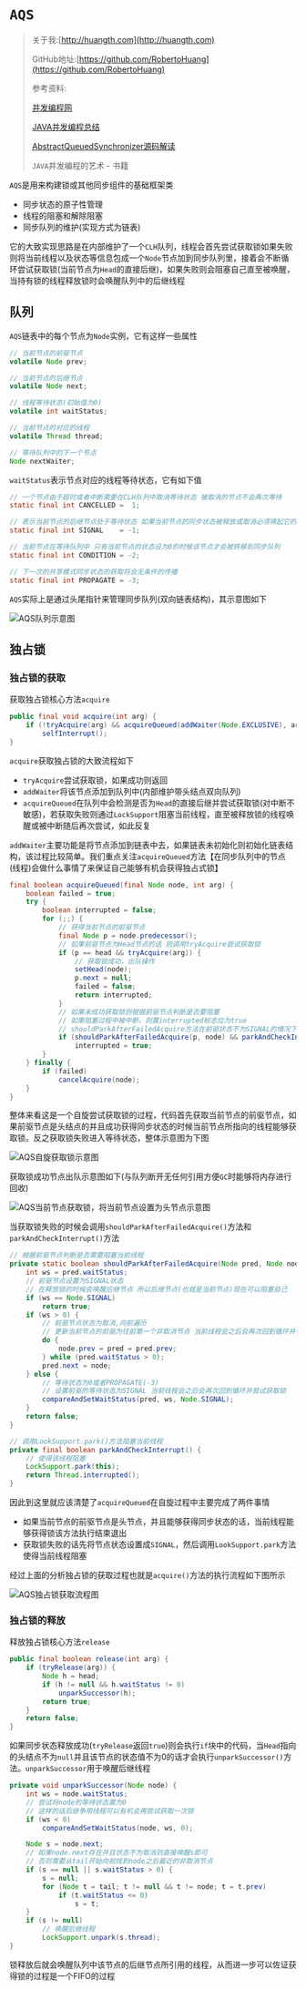# `AQS`

> 关于我:[http://huangth.com](http://huangth.com)
>
> GitHub地址:[https://github.com/RobertoHuang](https://github.com/RobertoHuang)
>
> 参考资料:
>
> [并发编程网](http://ifeve.com/)
>
> [JAVA并发编程总结](https://github.com/CL0610/Java-concurrency)
>
> [AbstractQueuedSynchronizer源码解读](https://www.cnblogs.com/micrari/p/6937995.html)
>
> `JAVA`并发编程的艺术 - 书籍

`AQS`是用来构建锁或其他同步组件的基础框架类

- 同步状态的原子性管理
- 线程的阻塞和解除阻塞
- 同步队列的维护(实现方式为链表)

它的大致实现思路是在内部维护了一个`CLH`队列，线程会首先尝试获取锁如果失败则将当前线程以及状态等信息包成一个`Node`节点加到同步队列里，接着会不断循环尝试获取锁(当前节点为`Head`的直接后继)，如果失败则会阻塞自己直至被唤醒，当持有锁的线程释放锁时会唤醒队列中的后继线程

## 队列

`AQS`链表中的每个节点为`Node`实例，它有这样一些属性

```java
// 当前节点的前驱节点
volatile Node prev;

// 当前节点的后继节点
volatile Node next;

// 线程等待状态(初始值为0)
volatile int waitStatus;

// 当前节点的对应的线程
volatile Thread thread;

// 等待队列中的下一个节点
Node nextWaiter;
```

`waitStatus`表示节点对应的线程等待状态，它有如下值

```java
// 一个节点由于超时或者中断需要在CLH队列中取消等待状态 被取消的节点不会再次等待
static final int CANCELLED =  1;

// 表示当前节点的后继节点处于等待状态 如果当前节点的同步状态被释放或取消必须唤起它的后继节点
static final int SIGNAL    = -1;

// 当前节点在等待队列中 只有当前节点的状态设为0的时候该节点才会被转移到同步队列
static final int CONDITION = -2;

// 下一次的共享模式同步状态的获取将会无条件的传播
static final int PROPAGATE = -3;
```

`AQS`实际上是通过头尾指针来管理同步队列(双向链表结构)，其示意图如下

![AQS队列示意图](https://raw.githubusercontent.com/RobertoHuang/RGP-NOTES/master/00.%E7%9B%B8%E5%85%B3%E5%9B%BE%E7%89%87/JAVA%E5%B9%B6%E5%8F%91%E7%BC%96%E7%A8%8B%E7%9A%84%E8%89%BA%E6%9C%AF%E5%AD%A6%E4%B9%A0%E7%AC%94%E8%AE%B0/AQS%E9%98%9F%E5%88%97%E7%A4%BA%E6%84%8F%E5%9B%BE.png)

## 独占锁

### 独占锁的获取

获取独占锁核心方法`acquire`

```java
public final void acquire(int arg) {
    if (!tryAcquire(arg) && acquireQueued(addWaiter(Node.EXCLUSIVE), arg))
        selfInterrupt();
}
```

`acquire`获取独占锁的大致流程如下

- `tryAcquire`尝试获取锁，如果成功则返回
- `addWaiter`将该节点添加到队列中(内部维护带头结点双向队列)
- `acquireQueued`在队列中会检测是否为`Head`的直接后继并尝试获取锁(对中断不敏感)，若获取失败则通过`LockSupport`阻塞当前线程，直至被释放锁的线程唤醒或被中断随后再次尝试，如此反复

`addWaiter`主要功能是将节点添加到链表中去，如果链表未初始化则初始化链表结构，该过程比较简单。我们重点关注``acquireQueued``方法【在同步队列中的节点(线程)会做什么事情了来保证自己能够有机会获得独占式锁】

```java
final boolean acquireQueued(final Node node, int arg) {
    boolean failed = true;
    try {
        boolean interrupted = false;
        for (;;) {
            // 获得当前节点的前驱节点
            final Node p = node.predecessor();
            // 如果前驱节点为Head节点的话 则调用tryAcquire尝试获取锁
            if (p == head && tryAcquire(arg)) {
                // 获取锁成功，出队操作
                setHead(node);
                p.next = null;
                failed = false;
                return interrupted;
            }
            // 如果未成功获取锁则根据前驱节点判断是否要阻塞
            // 如果阻塞过程中被中断，则置interrupted标志位为true
            // shouldParkAfterFailedAcquire方法在前驱状态不为SIGNAL的情况下都会循环重试获取锁
            if (shouldParkAfterFailedAcquire(p, node) && parkAndCheckInterrupt())
                interrupted = true;
        }
    } finally {
        if (failed)
            cancelAcquire(node);
    }
}
```

整体来看这是一个自旋尝试获取锁的过程，代码首先获取当前节点的前驱节点，如果前驱节点是头结点的并且成功获得同步状态的时候当前节点所指向的线程能够获取锁。反之获取锁失败进入等待状态，整体示意图为下图

![AQS自旋获取锁示意图](https://raw.githubusercontent.com/RobertoHuang/RGP-NOTES/master/00.%E7%9B%B8%E5%85%B3%E5%9B%BE%E7%89%87/JAVA%E5%B9%B6%E5%8F%91%E7%BC%96%E7%A8%8B%E7%9A%84%E8%89%BA%E6%9C%AF%E5%AD%A6%E4%B9%A0%E7%AC%94%E8%AE%B0/AQS%E8%87%AA%E6%97%8B%E8%8E%B7%E5%8F%96%E9%94%81%E7%A4%BA%E6%84%8F%E5%9B%BE.png)

获取锁成功节点出队示意图如下(与队列断开无任何引用方便`GC`时能够将内存进行回收)

![AQS当前节点获取锁，将当前节点设置为头节点示意图](https://raw.githubusercontent.com/RobertoHuang/RGP-NOTES/master/00.%E7%9B%B8%E5%85%B3%E5%9B%BE%E7%89%87/JAVA%E5%B9%B6%E5%8F%91%E7%BC%96%E7%A8%8B%E7%9A%84%E8%89%BA%E6%9C%AF%E5%AD%A6%E4%B9%A0%E7%AC%94%E8%AE%B0/AQS%E5%BD%93%E5%89%8D%E8%8A%82%E7%82%B9%E8%8E%B7%E5%8F%96%E9%94%81%EF%BC%8C%E5%B0%86%E5%BD%93%E5%89%8D%E8%8A%82%E7%82%B9%E8%AE%BE%E7%BD%AE%E4%B8%BA%E5%A4%B4%E8%8A%82%E7%82%B9%E7%A4%BA%E6%84%8F%E5%9B%BE.png)

当获取锁失败的时候会调用`shouldParkAfterFailedAcquire()`方法和`parkAndCheckInterrupt()`方法

```java
// 根据前驱节点判断是否需要阻塞当前线程
private static boolean shouldParkAfterFailedAcquire(Node pred, Node node) {
    int ws = pred.waitStatus;
    // 前驱节点设置为SIGNAL状态
    // 在释放锁的时候会唤醒后继节点 所以后继节点(也就是当前节点)现在可以阻塞自己
    if (ws == Node.SIGNAL)
        return true;
    if (ws > 0) {
        // 前驱节点状态为取消,向前遍历
        // 更新当前节点的前驱为往前第一个非取消节点 当前线程会之后会再次回到循环并尝试获取锁
        do {
            node.prev = pred = pred.prev;
        } while (pred.waitStatus > 0);
        pred.next = node;
    } else {
        // 等待状态为0或者PROPAGATE(-3)
        // 设置前驱的等待状态为SIGNAL 当前线程会之后会再次回到循环并尝试获取锁
        compareAndSetWaitStatus(pred, ws, Node.SIGNAL);
    }
    return false;
}
```

```java
// 调用LookSupport.park()方法阻塞当前线程
private final boolean parkAndCheckInterrupt() {
    // 使得该线程阻塞
    LockSupport.park(this);
    return Thread.interrupted();
}
```

因此到这里就应该清楚了`acquireQueued`在自旋过程中主要完成了两件事情

- 如果当前节点的前驱节点是头节点，并且能够获得同步状态的话，当前线程能够获得锁该方法执行结束退出
- 获取锁失败的话先将节点状态设置成`SIGNAL`，然后调用`LookSupport.park`方法使得当前线程阻塞

经过上面的分析独占锁的获取过程也就是`acquire()`方法的执行流程如下图所示

![AQS独占锁获取流程图](https://raw.githubusercontent.com/RobertoHuang/RGP-NOTES/master/00.%E7%9B%B8%E5%85%B3%E5%9B%BE%E7%89%87/JAVA%E5%B9%B6%E5%8F%91%E7%BC%96%E7%A8%8B%E7%9A%84%E8%89%BA%E6%9C%AF%E5%AD%A6%E4%B9%A0%E7%AC%94%E8%AE%B0/AQS%E7%8B%AC%E5%8D%A0%E9%94%81%E8%8E%B7%E5%8F%96%E6%B5%81%E7%A8%8B%E5%9B%BE.png)

### 独占锁的释放

释放独占锁核心方法`release`

```java
public final boolean release(int arg) {
    if (tryRelease(arg)) {
        Node h = head;
        if (h != null && h.waitStatus != 0)
            unparkSuccessor(h);
        return true;
    }
    return false;
}
```

如果同步状态释放成功(`tryRelease`返回`true`)则会执行`if`块中的代码，当`Head`指向的头结点不为`null`并且该节点的状态值不为0的话才会执行`unparkSuccessor()`方法。`unparkSuccessor`用于唤醒后继线程

```java
private void unparkSuccessor(Node node) {
    int ws = node.waitStatus;
    // 尝试将node的等待状态置为0
    // 这样的话后继争用线程可以有机会再尝试获取一次锁
    if (ws < 0)
        compareAndSetWaitStatus(node, ws, 0);

    Node s = node.next;
    // 如果node.next存在并且状态不为取消则直接唤醒s即可
    // 否则需要从tail开始向前找到node之后最近的非取消节点
    if (s == null || s.waitStatus > 0) {
        s = null;
        for (Node t = tail; t != null && t != node; t = t.prev)
            if (t.waitStatus <= 0)
                s = t;
    }
    if (s != null)
        // 唤醒后继线程
        LockSupport.unpark(s.thread);
}
```

锁释放后就会唤醒队列中该节点的后继节点所引用的线程，从而进一步可以佐证获得锁的过程是一个FIFO的过程